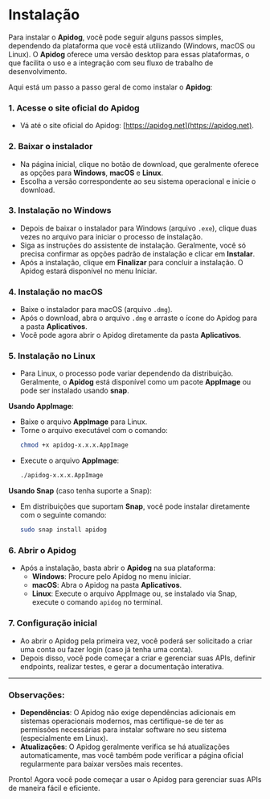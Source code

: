 # Instalação

Para instalar o **Apidog**, você pode seguir alguns passos simples, dependendo da plataforma que você está utilizando (Windows, macOS ou Linux). O **Apidog** oferece uma versão desktop para essas plataformas, o que facilita o uso e a integração com seu fluxo de trabalho de desenvolvimento.

Aqui está um passo a passo geral de como instalar o **Apidog**:

### 1. **Acesse o site oficial do Apidog**
   - Vá até o site oficial do Apidog: [https://apidog.net](https://apidog.net).

### 2. **Baixar o instalador**
   - Na página inicial, clique no botão de download, que geralmente oferece as opções para **Windows**, **macOS** e **Linux**.
   - Escolha a versão correspondente ao seu sistema operacional e inicie o download.

### 3. **Instalação no Windows**
   - Depois de baixar o instalador para Windows (arquivo `.exe`), clique duas vezes no arquivo para iniciar o processo de instalação.
   - Siga as instruções do assistente de instalação. Geralmente, você só precisa confirmar as opções padrão de instalação e clicar em **Instalar**.
   - Após a instalação, clique em **Finalizar** para concluir a instalação. O Apidog estará disponível no menu Iniciar.

### 4. **Instalação no macOS**
   - Baixe o instalador para macOS (arquivo `.dmg`).
   - Após o download, abra o arquivo `.dmg` e arraste o ícone do Apidog para a pasta **Aplicativos**.
   - Você pode agora abrir o Apidog diretamente da pasta **Aplicativos**.

### 5. **Instalação no Linux**
   - Para Linux, o processo pode variar dependendo da distribuição. Geralmente, o **Apidog** está disponível como um pacote **AppImage** ou pode ser instalado usando **snap**.
   
   **Usando AppImage**:
   - Baixe o arquivo **AppImage** para Linux.
   - Torne o arquivo executável com o comando:
     ```bash
     chmod +x apidog-x.x.x.AppImage
     ```
   - Execute o arquivo **AppImage**:
     ```bash
     ./apidog-x.x.x.AppImage
     ```

   **Usando Snap** (caso tenha suporte a Snap):
   - Em distribuições que suportam **Snap**, você pode instalar diretamente com o seguinte comando:
     ```bash
     sudo snap install apidog
     ```

### 6. **Abrir o Apidog**
   - Após a instalação, basta abrir o **Apidog** na sua plataforma:
     - **Windows**: Procure pelo Apidog no menu iniciar.
     - **macOS**: Abra o Apidog na pasta **Aplicativos**.
     - **Linux**: Execute o arquivo AppImage ou, se instalado via Snap, execute o comando `apidog` no terminal.

### 7. **Configuração inicial**
   - Ao abrir o Apidog pela primeira vez, você poderá ser solicitado a criar uma conta ou fazer login (caso já tenha uma conta).
   - Depois disso, você pode começar a criar e gerenciar suas APIs, definir endpoints, realizar testes, e gerar a documentação interativa.

---

### Observações:
- **Dependências**: O Apidog não exige dependências adicionais em sistemas operacionais modernos, mas certifique-se de ter as permissões necessárias para instalar software no seu sistema (especialmente em Linux).
- **Atualizações**: O Apidog geralmente verifica se há atualizações automaticamente, mas você também pode verificar a página oficial regularmente para baixar versões mais recentes.

Pronto! Agora você pode começar a usar o Apidog para gerenciar suas APIs de maneira fácil e eficiente.